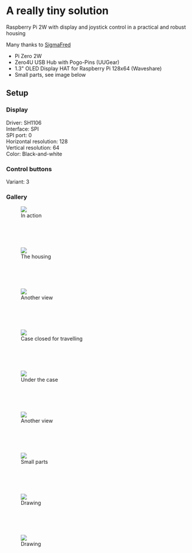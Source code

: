 # A really tiny solution
Raspberry Pi 2W with display and joystick control in a practical and robust housing

Many thanks to <a href="https://github.com/SigmaFred">SigmaFred</a>

<ul>
	<li>Pi Zero 2W</li>
	<li>Zero4U USB Hub with Pogo-Pins (UUGear)</li>
	<li>1.3" OLED Display HAT for Raspberry Pi 128x64 (Waveshare)</li>
	<li>Small parts, see image below</li>
</ul>

## Setup
### Display
Driver: SH1106\
Interface: SPI\
SPI port: 0\
Horizontal resolution: 128\
Vertical resolution: 64\
Color: Black-and-white

### Control buttons
Variant: 3


### Gallery

<figure>
	<img src="https://github.com/outdoorbits/case-for-little-backup-box/blob/main/Raspberry_Pi_zero_2W/images/zero2w_action.jpg" align="center">
	<figcaption>In action</figcaption>
</figure><br />
<br />
<br />
<figure>
	<img src="https://github.com/outdoorbits/case-for-little-backup-box/blob/main/Raspberry_Pi_zero_2W/images/zero2w_housing1.jpg" align="center">
	<figcaption>The housing</figcaption>
</figure><br />
<br />
<br />
<figure>
	<img src="https://github.com/outdoorbits/case-for-little-backup-box/blob/main/Raspberry_Pi_zero_2W/images/zero2w_housing2.jpg" align="center">
	<figcaption>Another view</figcaption>
</figure><br />
<br />
<br />
<figure>
	<img src="https://github.com/outdoorbits/case-for-little-backup-box/blob/main/Raspberry_Pi_zero_2W/images/zero2w_protected.jpg" align="center">
	<figcaption>Case closed for travelling</figcaption>
</figure><br />
<br />
<br />
<figure>
	<img src="https://github.com/outdoorbits/case-for-little-backup-box/blob/main/Raspberry_Pi_zero_2W/images/zweo2w_open1.jpg" align="center">
	<figcaption>Under the case</figcaption>
</figure><br />
<br />
<br />
<figure>
	<img src="https://github.com/outdoorbits/case-for-little-backup-box/blob/main/Raspberry_Pi_zero_2W/images/zweo2w_open2.jpg" align="center">
	<figcaption>Another view</figcaption>
</figure><br />
<br />
<br />
<figure>
	<img src="https://github.com/outdoorbits/case-for-little-backup-box/blob/main/Raspberry_Pi_zero_2W/images/zero2w_small_parts.jpg" align="center">
	<figcaption>Small parts</figcaption>
</figure><br />
<br />
<br />


<figure>
	<img src="https://github.com/outdoorbits/case-for-little-backup-box/blob/main/Raspberry_Pi_zero_2W/images/zero2w_drawing1.png" align="center">
	<figcaption>Drawing</figcaption>
</figure><br />
<br />
<br />
<figure>
	<img src="https://github.com/outdoorbits/case-for-little-backup-box/blob/main/Raspberry_Pi_zero_2W/images/zero2w_drawing2.png" align="center">
	<figcaption>Drawing</figcaption>
</figure>
